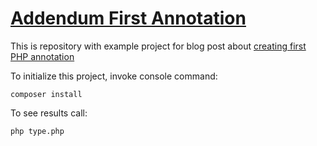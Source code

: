 # [Addendum First Annotation](https://maslosoft.com/blog/2017/03/27/creating-your-first-php-annotation-with-addendum/)

This is repository with example project for
blog post about [creating first PHP annotation](https://maslosoft.com/blog/2017/03/27/creating-your-first-php-annotation-with-addendum/)

To initialize this project, invoke console command:

```
composer install
```

To see results call:

```
php type.php
```
